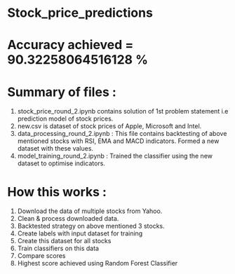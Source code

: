 # Stock_price_predictions

# Accuracy achieved = 90.32258064516128 %

# Summary of files :
1. stock_price_round_2.ipynb contains solution of 1st problem statement i.e prediction model of stock prices.
2. new.csv is dataset of stock prices of Apple, Microsoft and Intel.
3. data_processing_round_2.ipynb : This file contains backtesting of above mentioned stocks with RSI, EMA and MACD indicators. Formed a new dataset with these values.
4. model_training_round_2.ipynb : Trained the classifier using the new dataset to optimise indicators.

# How this works :
1. Download the data of multiple stocks from Yahoo.
2. Clean & process downloaded data.
3. Backtested strategy on above mentioned 3 stocks.
4. Create labels with input dataset for training
5. Create this dataset for all stocks
6. Train classifiers on this data 
7. Compare scores
8. Highest score achieved using Random Forest Classifier
